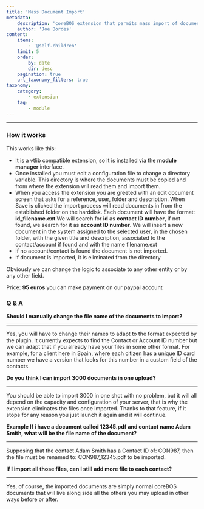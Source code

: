 ```yaml
---
title: 'Mass Document Import'
metadata:
    description: 'coreBOS extension that permits mass import of documents'
    author: 'Joe Bordes'
content:
    items:
        - '@self.children'
    limit: 5
    order:
        by: date
        dir: desc
    pagination: true
    url_taxonomy_filters: true
taxonomy:
    category:
        - extension
    tag:
        - module
---
```

---

### How it works

This works like this:
  * It is a vtlib compatible extension, so it is installed via the **module manager** interface.
  * Once installed you must edit a configuration file to change a directory variable. This directory is where the documents must be copied and from where the extension will read them and import them.
  * When you access the extension you are greeted with an edit document screen that asks for a reference, user, folder and description. When Save is clicked the import process will read documents in from the established folder on the harddisk. Each document will have the format: **id_filename.ext**  We will search for **id** as **contact ID number**, if not found, we search for it as **account ID number**. We will insert a new document in the system assigned to the selected user, in the chosen folder, with the given title and description, associated to the contact/account if found and with the name filename.ext
  * If no account/contact is found the document is not imported.
  * If document is imported, it is eliminated from the directory

Obviously we can change the logic to associate to any other entity or by any other field.

Price: **95 euros**  you can make payment on our paypal account

### Q & A

**Should I manually change the file name of the documents to import?**
<hr>
Yes, you will have to change their names to adapt to the format expected by the plugin. It currently expects to find the Contact or Account ID number but we can adapt that if you already have your files in some other format. For example, for a client here in Spain, where each citizen has a unique ID card number we have a version that looks for this number in a custom field of the contacts.
<br>

**Do you think I can import 3000 documents in one upload?**
<hr>
You should be able to import 3000 in one shot with no problem, but it will all depend on the capacity and configuration of your server, that is why the extension eliminates the files once imported. Thanks to that feature, if it stops for any reason you just launch it again and it will continue.
<br>

**Example If i have a document called 12345.pdf and contact name Adam Smith, what will be the file name of the document?**
<hr>
Supposing that the contact Adam Smith has a Contact ID of: CON987, then the file must be renamed to: CON987_12345.pdf to be imported.
<br>

**If I import all those files, can I still add more file to each contact?**
<hr>
Yes, of course, the imported documents are simply normal coreBOS documents that will live along side all the others you may upload in other ways before or after.



